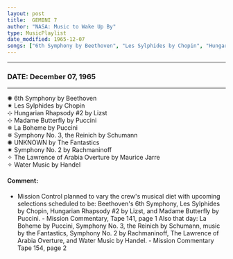 ```yaml
---
layout: post
title:  GEMINI 7
author: "NASA: Music to Wake Up By"
type: MusicPlaylist
date_modified: 1965-12-07
songs: ["6th Symphony by Beethoven", "Les Sylphides by Chopin", "Hungarian Rhapsody #2 by Lizst", "Madame Butterfly by Puccini", "La Boheme by Puccini", "Symphony No. 3, the Reinich by Schumann", "UNKNOWN by The Fantastics", "Symphony No. 2 by Rachmaninoff", "The Lawrence of Arabia Overture by Maurice Jarre", "Water Music by Handel"]
---
```


----
### DATE: December 07, 1965
----
✺ 6th Symphony by Beethoven  &nbsp;<br />
✷ Les Sylphides by Chopin  &nbsp;<br />
⊹ Hungarian Rhapsody #2 by Lizst  &nbsp;<br />
⊹ Madame Butterfly by Puccini  &nbsp;<br />
✵ La Boheme by Puccini  &nbsp;<br />
✵ Symphony No. 3, the Reinich by Schumann  &nbsp;<br />
✺ UNKNOWN by The Fantastics  &nbsp;<br />
✷ Symphony No. 2 by Rachmaninoff  &nbsp;<br />
✧ The Lawrence of Arabia Overture by Maurice Jarre  &nbsp;<br />
✧ Water Music by Handel

#### Comment:
* Mission Control planned to vary the crew's musical diet with upcoming selections scheduled to be: Beethoven's 6th Symphony, Les Sylphides by Chopin, Hungarian Rhapsody #2 by Lizst, and Madame Butterfly by Puccini. - Mission Commentary, Tape 141, page 1 Also that day: La Boheme  by Puccini, Symphony No. 3, the Reinich by Schumann, music by the Fantastics, Symphony No. 2  by Rachmaninoff, The Lawrence of Arabia Overture, and Water Music  by Handel. - Mission Commentary Tape 154, page 2




<br/>
<center>
	<a target="_blank"
	   href="https://twitter.com/intent/tweet?hashtags=Space,NASA,Playlist,NASAWakeupCalls,SpaceProgram&text=🚀 {{ page.author}}, '{{ page.songs.first }}' {{ page.title }}, {{ page.date | date: '%B %d, %Y' }}, {{ site.url }}{{ page.url }}&via=nasawakeupcalls"><i class="fab fa-twitter" title="Tweet this page" alt="Tweet this page" style="font-size: 1.3em;"></i></a>
	&nbsp; 	<i class="fas fa-user-astronaut" style="font-size: 1.5em;"></i> &nbsp;
    <a id="custom_amazon_link"
       type="amzn" search="#"
       category="popular music">
    <i class="fab fa-amazon" style="font-size: 1.3em;"></i></a>
</center>

<!-- Randomly resolve an individual entry from a song array -->
<script src="/assets/javascript/seedrandom.min.js"></script>
<script>
  var wake_me_up = ["6th Symphony by Beethoven", "Les Sylphides by Chopin", "Hungarian Rhapsody #2 by Lizst", "Madame Butterfly by Puccini", "La Boheme by Puccini", "Symphony No. 3, the Reinich by Schumann", "UNKNOWN by The Fantastics", "Symphony No. 2 by Rachmaninoff", "The Lawrence of Arabia Overture by Maurice Jarre", "Water Music by Handel"];
  var prng = new Math.seedrandom();
  function randomSong() {
    song = wake_me_up[Math.floor(Math.random() * wake_me_up.length)];
    var amazon_link = document.getElementById("custom_amazon_link");
    amazon_link.setAttribute("search", song);
  }
  window.onload = randomSong();
</script>
